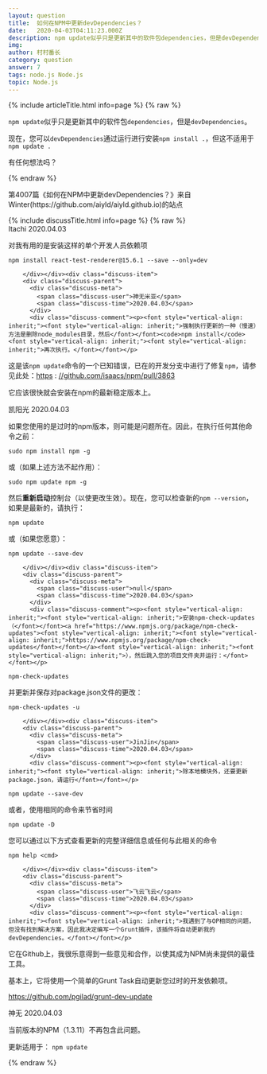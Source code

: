 ```yaml
---
layout: question
title:  如何在NPM中更新devDependencies？
date:   2020-04-03T04:11:23.000Z
description: npm update似乎只是更新其中的软件包dependencies，但是devDependencies。现在，您可以devDependencies通...
img: 
author: 村村番长
category: question
answer: 7
tags: node.js Node.js
topic: Node.js
---
```

<div class="article-root">
  <div class="article">
    {% include articleTitle.html info=page %}
    {% raw %}
    <div class="article-content"><p><code>npm update</code><font style="vertical-align: inherit;"><font style="vertical-align: inherit;">似乎只是更新其中的软件包</font></font><code>dependencies</code><font style="vertical-align: inherit;"><font style="vertical-align: inherit;">，但是</font></font><code>devDependencies</code><font style="vertical-align: inherit;"><font style="vertical-align: inherit;">。</font></font></p>

<p><font style="vertical-align: inherit;"><font style="vertical-align: inherit;">现在，您可以</font></font><code>devDependencies</code><font style="vertical-align: inherit;"><font style="vertical-align: inherit;">通过运行</font><font style="vertical-align: inherit;">进行安装</font></font><code>npm install .</code><font style="vertical-align: inherit;"><font style="vertical-align: inherit;">，但这不适用于</font></font><code>npm update .</code></p>

<p><font style="vertical-align: inherit;"><font style="vertical-align: inherit;">有任何想法吗？</font></font></p></div>
    {% endraw %}
  </div>
  <p class="winter_mark">第4007篇《如何在NPM中更新devDependencies？》来自Winter(https://github.com/aiyld/aiyld.github.io)的站点</p>
  <div class="discuss-wrapper">
    {% include discussTitle.html info=page %}
    {% raw %}
    <div class="discuss-item">
        <div class="discuss-parent">
          <div class="discuss-meta">
            <span class="discuss-user">Itachi</span>
            <span class="discuss-time">2020.04.03</span>
          </div>
          <div class="discuss-comment"><p><font style="vertical-align: inherit;"><font style="vertical-align: inherit;">对我有用的是安装这样的单个开发人员依赖项</font></font></p>

<pre><code>npm install react-test-renderer@15.6.1 --save --only=dev
</code></pre></div>
        </div></div><div class="discuss-item">
        <div class="discuss-parent">
          <div class="discuss-meta">
            <span class="discuss-user">神无米亚</span>
            <span class="discuss-time">2020.04.03</span>
          </div>
          <div class="discuss-comment"><p><font style="vertical-align: inherit;"><font style="vertical-align: inherit;">强制执行更新的一种（慢速）方法是删除node_modules目录，然后</font></font><code>npm install</code><font style="vertical-align: inherit;"><font style="vertical-align: inherit;">再次执行。</font></font></p>

<p><font style="vertical-align: inherit;"><font style="vertical-align: inherit;">这是该</font></font><code>npm update</code><font style="vertical-align: inherit;"><font style="vertical-align: inherit;">命令的</font><font style="vertical-align: inherit;">一个已知错误，</font><font style="vertical-align: inherit;">已在的开发分支中进行了修复</font></font><code>npm</code><font style="vertical-align: inherit;"><font style="vertical-align: inherit;">，请参见此处：</font><a href="https://github.com/isaacs/npm/pull/3863" rel="nofollow"><font style="vertical-align: inherit;">https</font></a><font style="vertical-align: inherit;"> :
 </font></font><a href="https://github.com/isaacs/npm/pull/3863" rel="nofollow"><font style="vertical-align: inherit;"><font style="vertical-align: inherit;">//github.com/isaacs/npm/pull/3863</font></font></a></p>

<p><font style="vertical-align: inherit;"><font style="vertical-align: inherit;">它应该很快就会安装在npm的最新稳定版本上。</font></font></p></div>
        </div></div><div class="discuss-item">
        <div class="discuss-parent">
          <div class="discuss-meta">
            <span class="discuss-user">凯阳光</span>
            <span class="discuss-time">2020.04.03</span>
          </div>
          <div class="discuss-comment"><p><font style="vertical-align: inherit;"><font style="vertical-align: inherit;">如果您使用的是过时的npm版本，则可能是问题所在。</font><font style="vertical-align: inherit;">因此，在执行任何其他命令之前：</font></font></p>

<pre><code>sudo npm install npm -g
</code></pre>

<p><font style="vertical-align: inherit;"><font style="vertical-align: inherit;">或（如果上述方法不起作用）：</font></font></p>

<pre><code>sudo npm update npm -g
</code></pre>

<p><font style="vertical-align: inherit;"><font style="vertical-align: inherit;">然后</font></font><strong><font style="vertical-align: inherit;"><font style="vertical-align: inherit;">重新启动</font></font></strong><font style="vertical-align: inherit;"><font style="vertical-align: inherit;">控制台（以使更改生效）。</font><font style="vertical-align: inherit;">现在，您可以检查新的</font></font><code>npm --version</code><font style="vertical-align: inherit;"><font style="vertical-align: inherit;">，如果是最新的，请执行：</font></font></p>

<pre><code>npm update
</code></pre>

<p><font style="vertical-align: inherit;"><font style="vertical-align: inherit;">或（如果您愿意）：</font></font></p>

<pre><code>npm update --save-dev
</code></pre></div>
        </div></div><div class="discuss-item">
        <div class="discuss-parent">
          <div class="discuss-meta">
            <span class="discuss-user">null</span>
            <span class="discuss-time">2020.04.03</span>
          </div>
          <div class="discuss-comment"><p><font style="vertical-align: inherit;"><font style="vertical-align: inherit;">安装npm-check-updates（</font></font><a href="https://www.npmjs.org/package/npm-check-updates"><font style="vertical-align: inherit;"><font style="vertical-align: inherit;">https://www.npmjs.org/package/npm-check-updates</font></font></a><font style="vertical-align: inherit;"><font style="vertical-align: inherit;">），然后跳入您的项目文件夹并运行：</font></font></p>

<pre><code>npm-check-updates
</code></pre>

<p><font style="vertical-align: inherit;"><font style="vertical-align: inherit;">并更新并保存对package.json文件的更改：</font></font></p>

<pre><code>npm-check-updates -u
</code></pre></div>
        </div></div><div class="discuss-item">
        <div class="discuss-parent">
          <div class="discuss-meta">
            <span class="discuss-user">JinJin</span>
            <span class="discuss-time">2020.04.03</span>
          </div>
          <div class="discuss-comment"><p><font style="vertical-align: inherit;"><font style="vertical-align: inherit;">除本地模块外，还要更新package.json，请运行</font></font></p>

<pre><code>npm update --save-dev
</code></pre>

<p><font style="vertical-align: inherit;"><font style="vertical-align: inherit;">或者，使用相同的命令来节省时间</font></font></p>

<pre><code>npm update -D
</code></pre>

<p><font style="vertical-align: inherit;"><font style="vertical-align: inherit;">您可以通过以下方式查看更新的完整详细信息或任何与此相关的命令</font></font></p>

<pre><code>npm help &lt;cmd&gt;
</code></pre></div>
        </div></div><div class="discuss-item">
        <div class="discuss-parent">
          <div class="discuss-meta">
            <span class="discuss-user">飞云飞云</span>
            <span class="discuss-time">2020.04.03</span>
          </div>
          <div class="discuss-comment"><p><font style="vertical-align: inherit;"><font style="vertical-align: inherit;">我遇到了与OP相同的问题，但没有找到解决方案，因此我决定编写一个Grunt插件，该插件将自动更新我的devDependencies。</font></font></p>

<p><font style="vertical-align: inherit;"><font style="vertical-align: inherit;">它在Github上，我很乐意得到一些意见和合作，以使其成为NPM尚未提供的最佳工具。</font></font></p>

<p><font style="vertical-align: inherit;"><font style="vertical-align: inherit;">基本上，它将使用一个简单的Grunt Task自动更新您过时的开发依赖项。</font></font></p>

<p><a href="https://github.com/pgilad/grunt-dev-update" rel="nofollow"><font style="vertical-align: inherit;"><font style="vertical-align: inherit;">https://github.com/pgilad/grunt-dev-update</font></font></a></p></div>
        </div></div><div class="discuss-item">
        <div class="discuss-parent">
          <div class="discuss-meta">
            <span class="discuss-user">神无</span>
            <span class="discuss-time">2020.04.03</span>
          </div>
          <div class="discuss-comment"><p><font style="vertical-align: inherit;"><font style="vertical-align: inherit;">当前版本的NPM（1.3.11）不再包含此问题。</font></font></p>

<p><font style="vertical-align: inherit;"><font style="vertical-align: inherit;">更新适用于： </font></font><code>npm update</code></p></div>
        </div></div>
    {% endraw %}
  </div>
<div>
